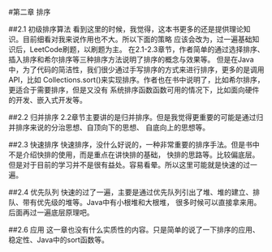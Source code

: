 #第二章 排序

##2.1 初级排序算法 
看到这里的时候，我觉得，这本书更多的还是提供理论知识。目前细看对我来说作用也不大。所以下面的策略
应该会改为，过一遍基础知识后，LeetCode刷题，以刷题为主。
在2.1-2.3章节，作者简单的通过选择排序、插入排序和希尔排序等三种排序方法说明了排序的概念与效果等。
但是在Java中，为了代码的简洁性，我们很少通过手写排序的方式来进行排序，更多的是调用API，比如
Collections.sort()来实现排序。作者也在书中说明了，比如希尔排序，更适合于需要排序，但是又没有
系统排序函数函数可用的情况下，比如面向硬件的开发、嵌入式开发等。

##2.2 归并排序
2.2章节主要讲的是归并排序。但是我觉得更重要的可能是通过归并排序来说的分治思想、自顶向下的思想、
自底向上的思想等。

##2.3 快速排序
快速排序，没什么好说的，一种非常重要的排序手法。但是书中不是介绍快排的使用，而是重点在讲快排的基础，
快排的思路等。比较偏底层。但是对于目前的学习并不是很有益处。容易看晕。所以这里可能就是快速的过一遍。

##2.4 优先队列
快速的过了一遍，主要是通过优先队列引出了堆、堆的建立、排队、带有优先级的堆等。Java中有小根堆和大根堆，
很多时候可以直接拿来用。后面再过一遍底层原理吧。

##2.6 应用
这一章也没有什么实质性的内容。只是简单的说了一下排序的应用、稳定性、Java中的sort函数等。